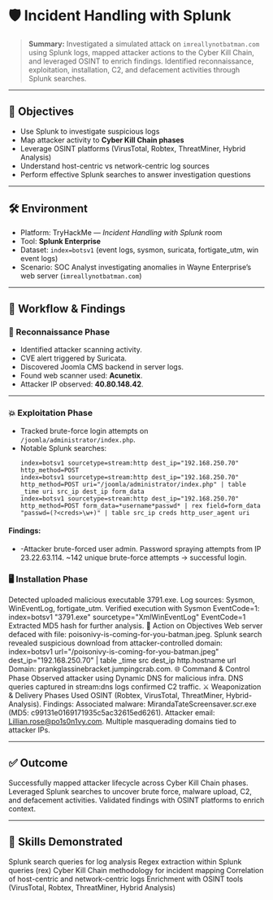 # 🛡️ Incident Handling with Splunk 

> **Summary:** Investigated a simulated attack on `imreallynotbatman.com` using Splunk logs, mapped attacker actions to the Cyber Kill Chain, and leveraged OSINT to enrich findings. Identified reconnaissance, exploitation, installation, C2, and defacement activities through Splunk searches.

---

## 🎯 Objectives
- Use Splunk to investigate suspicious logs  
- Map attacker activity to **Cyber Kill Chain phases**  
- Leverage OSINT platforms (VirusTotal, Robtex, ThreatMiner, Hybrid Analysis)  
- Understand host-centric vs network-centric log sources  
- Perform effective Splunk searches to answer investigation questions  

---

## 🛠️ Environment
- Platform: TryHackMe — *Incident Handling with Splunk* room  
- Tool: **Splunk Enterprise**  
- Dataset: `index=botsv1` (event logs, sysmon, suricata, fortigate_utm, win event logs)  
- Scenario: SOC Analyst investigating anomalies in Wayne Enterprise’s web server (`imreallynotbatman.com`)  

---

## 🚀 Workflow & Findings

### 🔎 Reconnaissance Phase
- Identified attacker scanning activity.  
- CVE alert triggered by Suricata.  
- Discovered Joomla CMS backend in server logs.  
- Found web scanner used: **Acunetix**.  
- Attacker IP observed: **40.80.148.42**.  

---

### 💥 Exploitation Phase
- Tracked brute-force login attempts on `/joomla/administrator/index.php`.  
- Notable Splunk searches:
  ```spl
  index=botsv1 sourcetype=stream:http dest_ip="192.168.250.70" http_method=POST
  index=botsv1 sourcetype=stream:http dest_ip="192.168.250.70" http_method=POST uri="/joomla/administrator/index.php" | table _time uri src_ip dest_ip form_data
  index=botsv1 sourcetype=stream:http dest_ip="192.168.250.70" http_method=POST form_data=*username*passwd* | rex field=form_data "passwd=(?<creds>\w+)" | table src_ip creds http_user_agent uri
#### Findings:
- -Attacker brute-forced user admin.
Password spraying attempts from IP 23.22.63.114.
~142 unique brute-force attempts → successful login.

### 🖥️ Installation Phase
Detected uploaded malicious executable 3791.exe.
Log sources: Sysmon, WinEventLog, fortigate_utm.
Verified execution with Sysmon EventCode=1:
index=botsv1 "3791.exe" sourcetype="XmlWinEventLog" EventCode=1
Extracted MD5 hash for further analysis.
🎯 Action on Objectives
Web server defaced with file: poisonivy-is-coming-for-you-batman.jpeg.
Splunk search revealed suspicious download from attacker-controlled domain:
index=botsv1 url="/poisonivy-is-coming-for-you-batman.jpeg" dest_ip="192.168.250.70" | table _time src dest_ip http.hostname url
Domain: prankglassinebracket.jumpingcrab.com.
🌐 Command & Control Phase
Observed attacker using Dynamic DNS for malicious infra.
DNS queries captured in stream:dns logs confirmed C2 traffic.
⚔️ Weaponization & Delivery Phases
Used OSINT (Robtex, VirusTotal, ThreatMiner, Hybrid-Analysis).
Findings:
Associated malware: MirandaTateScreensaver.scr.exe (MD5: c99131e0169171935c5ac32615ed6261).
Attacker email: Lillian.rose@po1s0n1vy.com.
Multiple masquerading domains tied to attacker IPs.

---

## ✅ Outcome
Successfully mapped attacker lifecycle across Cyber Kill Chain phases.
Leveraged Splunk searches to uncover brute force, malware upload, C2, and defacement activities.
Validated findings with OSINT platforms to enrich context.

---

## 🧩 Skills Demonstrated
Splunk search queries for log analysis
Regex extraction within Splunk queries (rex)
Cyber Kill Chain methodology for incident mapping
Correlation of host-centric and network-centric logs
Enrichment with OSINT tools (VirusTotal, Robtex, ThreatMiner, Hybrid Analysis)
